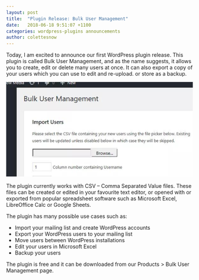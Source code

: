 ```yaml
---
layout: post
title:  "Plugin Release: Bulk User Management"
date:   2018-06-18 9:51:07 +1100
categories: wordpress-plugins announcements
author: colettesnow
---
```

Today, I am excited to announce our first WordPress plugin release. This plugin is called Bulk User Management, and as the name suggests, it allows you to create, edit or delete many users at once. It can also export a copy of your users which you can use to edit and re-upload. or store as a backup.

![Screenshot](/assets/images/posts/release-bulk-user-management/image-preview.jpg)

The plugin currently works with CSV – Comma Separated Value files. These files can be created or edited in your favourite text editor, or opened with or exported from popular spreadsheet software such as Microsoft Excel, LibreOffice Calc or Google Sheets.

The plugin has many possible use cases such as:

* Import your mailing list and create WordPress accounts
* Export your WordPress users to your mailing list
* Move users between WordPress installations
* Edit your users in Microsoft Excel
* Backup your users

The plugin is free and it can be downloaded from our Products > Bulk User Management page.